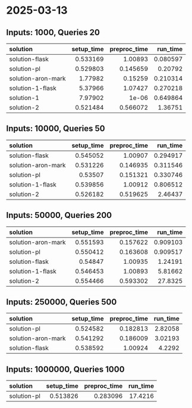 # 2025-03-13

## Inputs: 1000, Queries 20

| solution           |   setup_time |   preproc_time |   run_time |
|:-------------------|-------------:|---------------:|-----------:|
| solution-flask     |     0.533169 |       1.00893  |   0.080597 |
| solution-pl        |     0.529803 |       0.145659 |   0.20792  |
| solution-aron-mark |     1.77982  |       0.15259  |   0.210314 |
| solution-1-flask   |     5.37966  |       1.07427  |   0.270218 |
| solution-1         |     7.97902  |       1e-06    |   0.649864 |
| solution-2         |     0.521484 |       0.566072 |   1.36751  |

## Inputs: 10000, Queries 50

| solution           |   setup_time |   preproc_time |   run_time |
|:-------------------|-------------:|---------------:|-----------:|
| solution-flask     |     0.545052 |       1.00907  |   0.294917 |
| solution-aron-mark |     0.531226 |       0.146935 |   0.311546 |
| solution-pl        |     0.53507  |       0.151321 |   0.330746 |
| solution-1-flask   |     0.539856 |       1.00912  |   0.806512 |
| solution-2         |     0.526182 |       0.519625 |   2.46437  |

## Inputs: 50000, Queries 200

| solution           |   setup_time |   preproc_time |   run_time |
|:-------------------|-------------:|---------------:|-----------:|
| solution-aron-mark |     0.551593 |       0.157622 |   0.909103 |
| solution-pl        |     0.550412 |       0.163608 |   0.909517 |
| solution-flask     |     0.54847  |       1.00935  |   1.24191  |
| solution-1-flask   |     0.546453 |       1.00893  |   5.81662  |
| solution-2         |     0.554466 |       0.593302 |  27.8325   |

## Inputs: 250000, Queries 500

| solution           |   setup_time |   preproc_time |   run_time |
|:-------------------|-------------:|---------------:|-----------:|
| solution-pl        |     0.524582 |       0.182813 |    2.82058 |
| solution-aron-mark |     0.541292 |       0.186009 |    3.02193 |
| solution-flask     |     0.538592 |       1.00924  |    4.2292  |

## Inputs: 1000000, Queries 1000

| solution    |   setup_time |   preproc_time |   run_time |
|:------------|-------------:|---------------:|-----------:|
| solution-pl |     0.513826 |       0.283096 |    17.4216 |